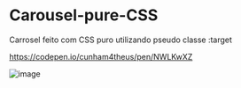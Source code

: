 # Carousel-pure-CSS

<p>Carrosel feito com CSS puro utilizando pseudo classe :target </p>

https://codepen.io/cunham4theus/pen/NWLKwXZ

![image](https://user-images.githubusercontent.com/110050274/222933614-f7e6ca7e-0dd1-43cb-b808-c741f8c64bb8.png)
